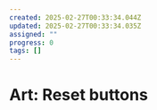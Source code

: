 ```yaml
---
created: 2025-02-27T00:33:34.044Z
updated: 2025-02-27T00:33:34.035Z
assigned: ""
progress: 0
tags: []
---
```


# Art: Reset buttons
